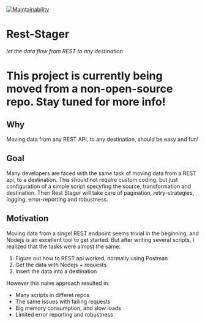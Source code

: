 [![Maintainability](https://api.codeclimate.com/v1/badges/21c2b8b2b241621b87a1/maintainability)](https://codeclimate.com/github/dauledk/rest-stager/maintainability)

# Rest-Stager

*let the data flow from REST to any destination*

# This project is currently being moved from a non-open-source repo. Stay tuned for more info!

## Why

Moving data from any REST API, to any destination, should be easy and fun!

## Goal

Many developers are faced with the same task of moving data from a REST api, to a destination. This should not require custom coding, but just configuration of a simple script specyfing the source, transformation and destination. Then Rest Stager will take care of pagination, retry-strategies, logging, error-reporting and robustness.

## Motivation

Moving data from a singel REST endpoint seems trivial in the beginning, and Nodejs is an excellent tool to get started. But after writing several scripts, I realized that the tasks were almost the same: 

1) Figure out how to REST api worked, normally using Postman
2) Get the data with Nodejs + requests
3) Insert the data into a destination

However this naive approach resulted in:

*  Many scripts in differet repos
*  The same issues with failing requests
*  Big memory consumption, and slow loads
*  Limited error reporting and robustness


